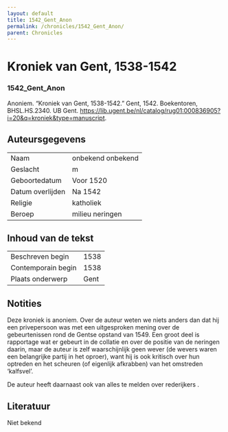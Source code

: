 ```yaml
---
layout: default
title: 1542_Gent_Anon
permalink: /chronicles/1542_Gent_Anon/
parent: Chronicles
--- 
```



# Kroniek van Gent, 1538-1542 

### 1542_Gent_Anon 

Anoniem. “Kroniek van Gent, 1538-1542.” Gent, 1542. Boekentoren, BHSL.HS.2340. UB Gent. https://lib.ugent.be/nl/catalog/rug01:000836905?i=20&q=kroniek&type=manuscript. 

## Auteursgegevens 

| | | 
| --------------- | --------------- | 
| Naam | onbekend onbekend | 
| Geslacht | m | 
| Geboortedatum | Voor 1520 | 
| Datum overlijden | Na 1542 | 
| Religie | katholiek | 
| Beroep | milieu neringen | 

## Inhoud van de tekst 

| | | 
| --------------- | --------------- | 
| Beschreven begin | 1538 | 
| Contemporain begin | 1538 | 
| Plaats onderwerp | Gent | 

## Notities 

Deze kroniek is anoniem. Over de auteur weten we niets anders dan dat hij een privepersoon was met een uitgesproken mening over de gebeurtenissen rond de Gentse opstand van 1549. Een groot deel is rapportage wat er gebeurt in de collatie en over de positie van de neringen daarin, maar de auteur is zelf waarschijnlijk geen wever (de wevers waren een belangrijke partij in het oproer), want hij is ook kritisch over hun optreden en het scheuren (of eigenlijk afkrabben) van het omstreden ‘kalfsvel’.

De auteur heeft daarnaast ook van alles te melden over rederijkers .



## Literatuur 

Niet bekend

